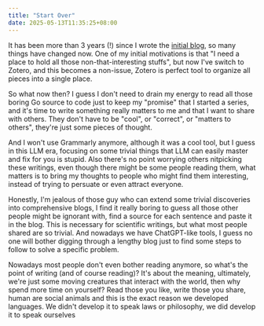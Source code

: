 ```yaml
---
title: "Start Over"
date: 2025-05-13T11:35:25+08:00
---
```


It has been more than 3 years (!) since I wrote the [initial blog](/posts/hello-world/), so many things
have changed now. One of my initial motivations is that "I need a place to hold all those non-that-interesting
stuffs", but now I've switch to Zotero, and this becomes a non-issue, Zotero is perfect tool to organize all
pieces into a single place.

So what now then? I guess I don't need to drain my energy to read all those boring Go source to code just to
keep my "promise" that I started a series, and it's time to write something really matters to me and that I want
to share with others. They don't have to be "cool", or "correct", or "matters to others", they're just some pieces
of thought.

And I won't use Grammarly anymore, although it was a cool tool, but I guess in this LLM era, focusing on some
trivial things that LLM can easily master and fix for you is stupid. Also there's no point worrying others nitpicking
these writings, even though there might be some people reading them, what matters is to bring my thoughts to people
who might find them interesting, instead of trying to persuate or even attract everyone.

Honestly, I'm jealous of those guy who can extend some trivial discoveries into comprehensive blogs, I find it really
boring to guess all those other people might be ignorant with, find a source for each sentence and paste it in the blog.
This is necessary for scientific writings, but
what most people shared are so trivial. And nowadays we have ChatGPT-like tools, I guess no one will bother digging
through a lengthy blog just to find some steps to follow to solve a specific problem.

Nowadays most people don't even bother reading anymore, so what's the point of writing (and of course reading)?
It's about the meaning, ultimately, we're just some moving creatures that interact with the world, then why
spend more time on yourself? Read those you like, write those you share, human are social animals and this is
the exact reason we developed languages. We didn't develop it to speak laws or philosophy, we did develop it to
speak ourselves
